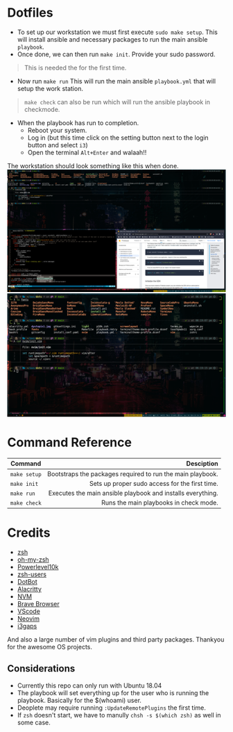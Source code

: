 # Dotfiles

- To set up our workstation we must first execute `sudo make setup`.
This will install ansible and necessary packages to run the main ansible `playbook`.
- Once done, we can then run `make init`. Provide your sudo password. 
> This is needed the for the first time.
- Now run `make run`
This will run the main ansible `playbook.yml` that will setup the work station.
> `make check` can also be run which will run the ansible playbook in checkmode.
- When the playbook has run to completion.
    - Reboot your system.
    - Log in (but this time click on the setting button next to the login button and select `i3`)
    - Open the terminal `Alt+Enter` and walaah!!

The workstation should look something like this when done.
![fig1](images/dotsmulti.png)
![fig2](images/dotfiles.png)

# Command Reference

| Command      |                                                  Desciption |
| ------------ | ----------------------------------------------------------: |
| `make setup` |  Bootstraps the packages required to run the main playbook. |
| `make init`  |              Sets up proper sudo access for the first time. |
| `make run`   | Executes the main ansible playbook and installs everything. |
| `make check` |                      Runs the main playbooks in check mode. |

# Credits

- [zsh](https://www.zsh.org/)
- [oh-my-zsh](https://github.com/ohmyzsh/ohmyzsh)
- [Powerlevel10k](https://github.com/romkatv/powerlevel10k)
- [zsh-users](https://github.com/zsh-users)
- [DotBot](https://github.com/anishathalye/dotbot)
- [Alacritty](https://github.com/alacritty/alacritty)
- [NVM](https://github.com/nvm-sh/nvm)
- [Brave Browser](https://brave.com/)
- [VScode](https://code.visualstudio.com/)
- [Neovim](https://github.com/neovim/neovim)
- [i3gaps](https://github.com/Airblader/i3)

And also a large number of vim plugins and third party packages. Thankyou for the awesome OS projects.

## Considerations

- Currently this repo can only run with Ubuntu 18.04
- The playbook will set everything up for the user who is running the playbook. Basically for the $(whoami) user.
- Deoplete may require running `:UpdateRemotePlugins` the first time.
- If `zsh` doesn't start, we have to manully `chsh -s $(which zsh)`  as well in some case.
